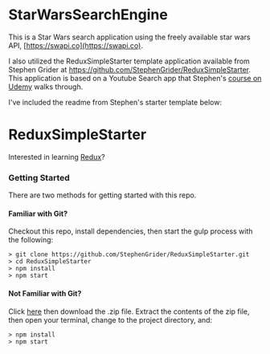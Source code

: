 # StarWarsSearchEngine

This is a Star Wars search application using the freely available star wars API, [https://swapi.co](https://swapi.co).

I also utilized the ReduxSimpleStarter template application available from Stephen Grider at https://github.com/StephenGrider/ReduxSimpleStarter. This application is based on a Youtube Search app that Stephen's [course on Udemy](https://www.udemy.com/react-redux/) walks through.


I've included the readme from Stephen's starter template below:

# ReduxSimpleStarter

Interested in learning [Redux](https://www.udemy.com/react-redux/)?

### Getting Started

There are two methods for getting started with this repo.

#### Familiar with Git?
Checkout this repo, install dependencies, then start the gulp process with the following:

```
> git clone https://github.com/StephenGrider/ReduxSimpleStarter.git
> cd ReduxSimpleStarter
> npm install
> npm start
```

#### Not Familiar with Git?
Click [here](https://github.com/StephenGrider/ReactStarter/releases) then download the .zip file.  Extract the contents of the zip file, then open your terminal, change to the project directory, and:

```
> npm install
> npm start
```
